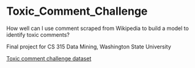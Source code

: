 # Toxic_Comment_Challenge

How well can I use comment scraped from Wikipedia to build a model to identify toxic comments?

Final project for CS 315 Data Mining, Washington State University

[Toxic comment challenge dataset](https://www.kaggle.com/c/jigsaw-toxic-comment-classification-challenge/data)
